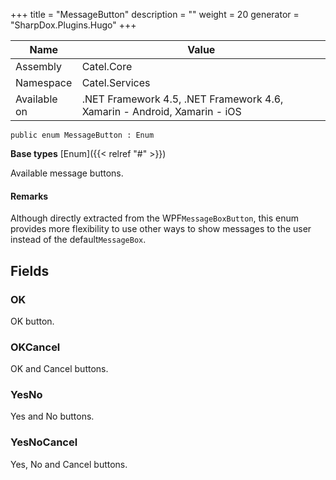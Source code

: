 

+++
title = "MessageButton" 
description = ""
weight = 20
generator = "SharpDox.Plugins.Hugo"
+++

Name|Value
---|---
Assembly|Catel.Core
Namespace|Catel.Services
Available on|.NET Framework 4.5, .NET Framework 4.6, Xamarin - Android, Xamarin - iOS

```
public enum MessageButton : Enum
```

**Base types**
[Enum]({{< relref "#" >}})

Available message buttons.

#### Remarks

Although directly extracted from the WPF`MessageBoxButton`, this enum provides more flexibility to use other ways to show messages to the user instead of the default`MessageBox`.

## Fields

### OK

OK button.

### OKCancel

OK and Cancel buttons.

### YesNo

Yes and No buttons.

### YesNoCancel

Yes, No and Cancel buttons.

